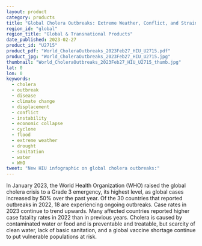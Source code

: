 ```yaml
---
layout: product
category: products
title: "Global Cholera Outbreaks: Extreme Weather, Conflict, and Strained Health Systems Fueling Outbreaks"
region_id: "global" 
region_title: "Global & Transnational Products" 
date_published: 2023-02-27
product_id: "U2715"
product_pdf: "World_CholeraOutbreaks_2023Feb27_HIU_U2715.pdf"
product_jpg: "World_CholeraOutbreaks_2023Feb27_HIU_U2715.jpg"
thumbnail: "World_CholeraOutbreaks_2023Feb27_HIU_U2715_thumb.jpg"
lat: 0
lon: 0
keywords:
  - cholera
  - outbreak
  - disease
  - climate change
  - displacement
  - conflict
  - instability
  - economic collapse
  - cyclone
  - flood
  - extreme weather
  - drought
  - sanitation
  - water
  - WHO
tweet: "New HIU infographic on global cholera outbreaks:"
---
```

In January 2023, the World Health Organization (WHO) raised the global cholera crisis to a Grade 3 emergency, its highest level, as global cases increased by 50% over the past year. Of the 30 countries that reported outbreaks in 2022, 18 are experiencing ongoing outbreaks. Case rates in 2023 continue to trend upwards. Many affected countries reported higher case fatality rates in 2022 than in previous years. Cholera is caused by contaminated water or food and is preventable and treatable, but scarcity of clean water, lack of basic sanitation, and a global vaccine shortage continue to put vulnerable populations at risk.
